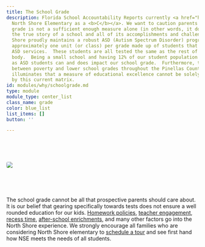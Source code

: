 ```yaml
---
title: The School Grade
description: Florida School Accountability Reports currently <a href="http://www.fldoe.org/accountability/accountability-reporting/school-grades/">grades
  North Shore Elementary as a <b>C</b></a>. We want to caution parents that the school
  grade is not a sufficient enough measure alone (in other words, it doesn't tell
  the true story of a school and all of its accomplishments and challenges).  North
  Shore proudly maintains a robust ASD (Autism Spectrum Disorder) program. They have
  approximately one unit (or class) per grade made up of students that qualify for
  ASD services.  These students are all tested the same as the rest of the student
  body.  Being a small school and having 12% of our student population qualifying
  as ASD students can and does impact our school grade.  Furthermore, the clear correlation
  between poverty and lower school grades throughout the Pinellas County School district
  illuminates that a measure of educational excellence cannot be solely determined
  by this current matrix.
id: modules/why/schoolgrade.md
type: module
module_type: center_list
class_name: grade
color: blue_list
list_items: []
button: ''

---
```

<img src="/images/uneditable/SchoolGrade.png" style="margin: 75px auto; display: block; border-radius: 4px; max-width:100%;"/>

The school grade cannot be all that prospective parents should care about. It is our belief that gearing specifically towards tests does not ensure a well rounded education for our kids. [Homework policies](/faq/#nse6), [teacher engagement](/faq/#nse9), [recess time](/faq/#nse8), [after-school enrichments](/nse#7<sup>th</sup>Hour), and many other factors go into the North Shore experience. We strongly encourage all families who are considering North Shore elementary to [schedule a tour](/nse#GeneralInformation) and see first hand how NSE meets the needs of all students.